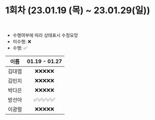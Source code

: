 # 1회차 (23.01.19 (목) ~ 23.01.29(일))

<br>

- 수행여부에 따라 상태표시 수정요망
- 미수행: ❌
- 수행: ✅

|  이름  | 01.19 - 01.27 |
| :----: | :-----------: |
| 김대엽 |  ❌❌❌❌❌   |
| 김민지 |  ❌❌❌❌❌   |
| 박다은 |  ❌❌❌❌❌   |
| 방선아 |  ✅✅✅✅✅   |
| 이광렬 |  ❌❌❌❌❌   |
